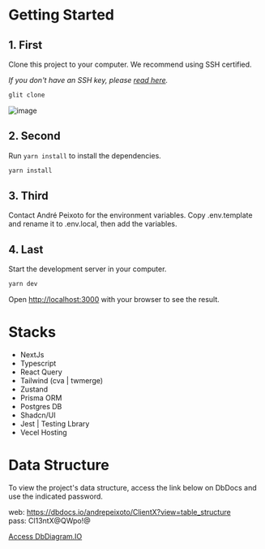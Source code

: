 # Getting Started

## 1. First 
Clone this project to your computer. We recommend using SSH certified. 

_If you don't have an SSH key, please [read here](https://docs.github.com/en/authentication/connecting-to-github-with-ssh/generating-a-new-ssh-key-and-adding-it-to-the-ssh-agent#generating-a-new-ssh-key)._

```bash
glit clone 
```
![image](https://github.com/user-attachments/assets/97a513c0-06d1-4336-9763-b6a544b77142)

## 2. Second
Run `yarn install` to install the dependencies.

```bash
yarn install
```

## 3. Third
Contact André Peixoto for the environment variables. Copy .env.template and rename it to .env.local, then add the variables.

## 4. Last
Start the development server in your computer.

```bash
yarn dev
```

Open [http://localhost:3000](http://localhost:3000) with your browser to see the result.


# Stacks
- NextJs
- Typescript
- React Query
- Tailwind (cva | twmerge)
- Zustand
- Prisma ORM
- Postgres DB
- Shadcn/UI
- Jest | Testing Lbrary
- Vecel Hosting


# Data Structure
To view the project's data structure, access the link below on DbDocs and use the indicated password.

web: https://dbdocs.io/andrepeixoto/ClientX?view=table_structure<br>
pass: Cl13ntX@QWpo!@

[Access DbDiagram.IO](https://dbdiagram.io/d/ClientX-6694e6999939893daeefd7bb)
